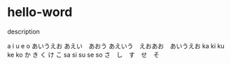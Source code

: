 # hello-word
description


a i u e o
あいうえお
あえい　あおう あえいう　えおあお　あいうえお
ka ki ku ke ko
か き く  け こ
sa si su se so
さ　し　す　せ　そ

